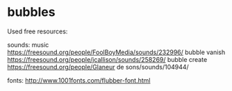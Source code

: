 # bubbles

Used free resources:

sounds:
music https://freesound.org/people/FoolBoyMedia/sounds/232996/
bubble vanish https://freesound.org/people/jcallison/sounds/258269/
bubble create https://freesound.org/people/Glaneur de sons/sounds/104944/

fonts:
http://www.1001fonts.com/flubber-font.html

